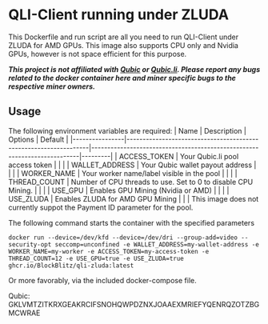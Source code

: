 # QLI-Client running under ZLUDA

This Dockerfile and run script are all you need to run QLI-Client under ZLUDA for AMD GPUs. This image also supports CPU only and Nvidia GPUs, however is not space efficient for this purpose.

***This project is not affiliated with [Qubic](http://discord.gg/qubic) or [Qubic.li](https://qubic.li/). Please report any bugs related to the docker container here and miner specific bugs to the respective miner owners.***

## Usage

The following environment variables are required:
| Name           | Description                                                      | Options                                                                  | Default |
|----------------|------------------------------------------------------------------|--------------------------------------------------------------------------|---------|
| ACCESS_TOKEN    | Your Qubic.li pool access token                                 |                                                                          |         |
| WALLET_ADDRESS  | Your Qubic wallet payout address                                 |                                                                          |         |
| WORKER_NAME     | Your worker name/label visible in the pool                       |                                                                          |         | 
| THREAD_COUNT    | Number of CPU threads to use. Set to 0 to disable CPU Mining.                       |                                                                          |         | 
| USE_GPU         | Enables GPU Mining (Nvidia or AMD)                       |                                                                          |         | 
| USE_ZLUDA       | Enables ZLUDA for AMD GPU Mining                       |                                                                          |         | 
This image does not currently suppot the Payment ID parameter for the pool.

The following command starts the container with the specified parameters

`docker run --device=/dev/kfd --device=/dev/dri --group-add=video --security-opt seccomp=unconfined -e WALLET_ADDRESS=my-wallet-address -e WORKER_NAME=my-worker -e ACCESS_TOKEN=my-access-token -e THREAD_COUNT=12 -e USE_GPU=true -e USE_ZLUDA=true ghcr.io/BlockBlitz/qli-zluda:latest`

Or more favorably, via the included docker-compose file.

Qubic: GKLVMTZITKRXGEAKRCIFSNOHQWPDZNXJOAAEXMRIEFYQENRQZOTZBGMCWRAE

